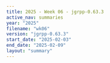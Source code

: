 ```yaml
---
title: 2025 - Week 06 - jgrpp-0.63.3
active_nav: summaries
year: "2025"
filename: "wk06"
version: "jgrpp-0.63.3"
start_date: "2025-02-03"
end_date: "2025-02-09"
layout: "summary"
---
```


